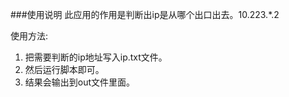 ###使用说明
此应用的作用是判断出ip是从哪个出口出去。10.223.*.2

使用方法:

1. 把需要判断的ip地址写入ip.txt文件。
2. 然后运行脚本即可。
3. 结果会输出到out文件里面。

